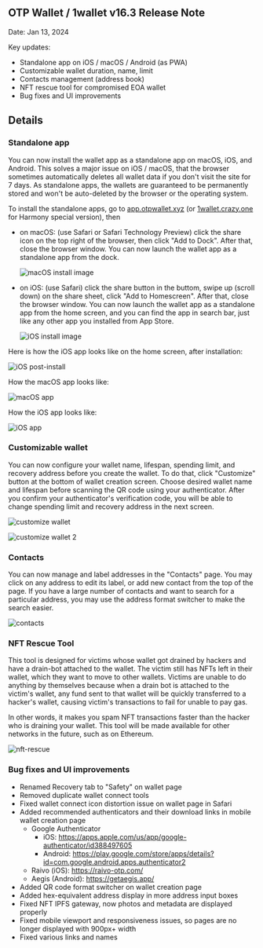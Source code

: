 ## OTP Wallet / 1wallet v16.3 Release Note

Date: Jan 13, 2024

Key updates:
- Standalone app on iOS / macOS / Android (as PWA)
- Customizable wallet duration, name, limit
- Contacts management (address book)
- NFT rescue tool for compromised EOA wallet
- Bug fixes and UI improvements

## Details

### Standalone app

You can now install the wallet app as a standalone app on macOS, iOS, and Android. This solves a major issue on iOS / macOS, that the browser sometimes automatically deletes all wallet data if you don't visit the site for 7 days. As standalone apps, the wallets are guaranteed to be permanently stored and won't be auto-deleted by the browser or the operating system.

To install the standalone apps, go to [app.otpwallet.xyz](https://app.otpwallet.xyz) (or [1wallet.crazy.one](https://1wallet.crazy.one) for Harmony special version), then

- on macOS: (use Safari or Safari Technology Preview) click the share icon on the top right of the browser, then click "Add to Dock". After that, close the browser window. You can now launch the wallet app as a standalone app from the dock.
    
    ![macOS install image](https://github.com/polymorpher/one-wallet/blob/master/wiki/updates/v16.3/macOS-install.jpg)
    
- on iOS:  (use Safari) click the share button in the buttom, swipe up (scroll down) on the share sheet, click "Add to Homescreen". After that, close the browser window. You can now launch the wallet app as a standalone app from the home screen, and you can find the app in search bar, just like any other app you installed from App Store.

    ![iOS install image](https://github.com/polymorpher/one-wallet/blob/master/wiki/updates/v16.3/iOS-install.jpg)

Here is how the iOS app looks like on the home screen, after installation:

![iOS post-install](https://github.com/polymorpher/one-wallet/blob/master/wiki/updates/v16.3/ios-app-post-install.jpg)

How the macOS app looks like:

![macOS app](https://github.com/polymorpher/one-wallet/blob/master/wiki/updates/v16.3/macOS-app.jpg)

How the iOS app looks like:

![iOS app](https://github.com/polymorpher/one-wallet/blob/master/wiki/updates/v16.3/iOS-app.jpg)

### Customizable wallet

You can now configure your wallet name, lifespan, spending limit, and recovery address before you create the wallet. To do that, click "Customize" button at the bottom of wallet creation screen. Choose desired wallet name and lifespan before scanning the QR code using your authenticator. After you confirm your authenticator's verification code, you will be able to change spending limit and recovery address in the next screen.

![customize wallet](https://github.com/polymorpher/one-wallet/blob/master/wiki/updates/v16.3/customize-wallet.jpg)

![customize wallet 2](https://github.com/polymorpher/one-wallet/blob/master/wiki/updates/v16.3/customize-wallet-2.jpg)

### Contacts

You can now manage and label addresses in the "Contacts" page. You may click on any address to edit its label, or add new contact from the top of the page. If you have a large number of contacts and want to search for a particular address, you may use the address format switcher to make the search easier. 

![contacts](https://github.com/polymorpher/one-wallet/blob/master/wiki/updates/v16.3/contacts.jpg)

### NFT Rescue Tool

This tool is designed for victims whose wallet got drained by hackers and have a drain-bot attached to the wallet. The victim still has NFTs left in their wallet, which they want to move to other wallets. Victims are unable to do anything by themselves because when a drain bot is attached to the victim's wallet, any fund sent to that wallet will be quickly transferred to a hacker's wallet, causing victim's transactions to fail for unable to pay gas.

In other words, it makes you spam NFT transactions faster than the hacker who is draining your wallet. This tool will be made available for other networks in the future, such as on Ethereum.

![nft-rescue](https://github.com/polymorpher/one-wallet/blob/master/wiki/updates/v16.3/nft-rescue.jpg)

### Bug fixes and UI improvements

- Renamed Recovery tab to "Safety" on wallet page
- Removed duplicate wallet connect tools
- Fixed wallet connect icon distortion issue on wallet page in Safari
- Added recommended authenticators and their download links in mobile wallet creation page
  - Google Authenticator
    - iOS: https://apps.apple.com/us/app/google-authenticator/id388497605
    - Android: https://play.google.com/store/apps/details?id=com.google.android.apps.authenticator2
  - Raivo (iOS): https://raivo-otp.com/
  - Aegis (Android): https://getaegis.app/
- Added QR code format switcher on wallet creation page 
- Added hex-equivalent address display in more address input boxes
- Fixed NFT IPFS gateway, now photos and metadata are displayed properly
- Fixed mobile viewport and responsiveness issues, so pages are no longer displayed with 900px+ width
- Fixed various links and names
